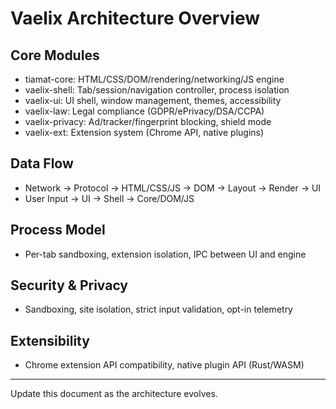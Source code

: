 # Vaelix Architecture Overview

## Core Modules
- tiamat-core: HTML/CSS/DOM/rendering/networking/JS engine
- vaelix-shell: Tab/session/navigation controller, process isolation
- vaelix-ui: UI shell, window management, themes, accessibility
- vaelix-law: Legal compliance (GDPR/ePrivacy/DSA/CCPA)
- vaelix-privacy: Ad/tracker/fingerprint blocking, shield mode
- vaelix-ext: Extension system (Chrome API, native plugins)

## Data Flow
- Network → Protocol → HTML/CSS/JS → DOM → Layout → Render → UI
- User Input → UI → Shell → Core/DOM/JS

## Process Model
- Per-tab sandboxing, extension isolation, IPC between UI and engine

## Security & Privacy
- Sandboxing, site isolation, strict input validation, opt-in telemetry

## Extensibility
- Chrome extension API compatibility, native plugin API (Rust/WASM)

---
Update this document as the architecture evolves.
